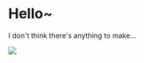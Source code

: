 # Hello~
I don't think there's anything to make...
<BR>


<img src="https://kauntah-svg.vercel.app/counter.svg" referrerpolicy="origin" />

<!-- コードを見ると頭がおかしくなりそうよ -->
　
